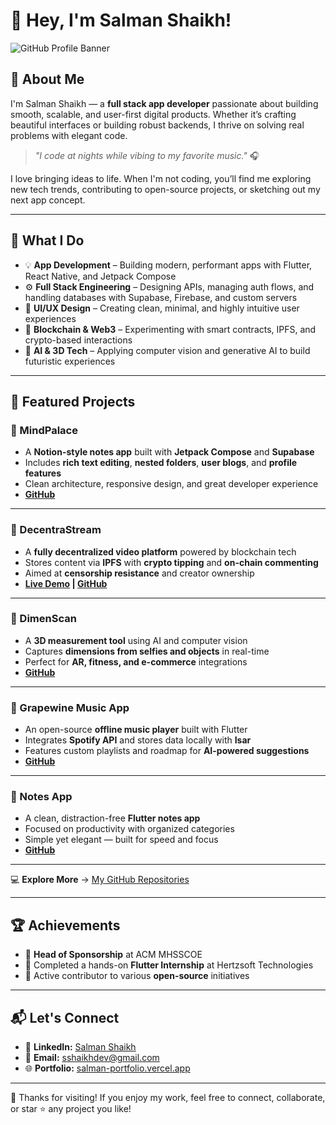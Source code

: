 # 👋 Hey, I'm Salman Shaikh!

![GitHub Profile Banner](https://c.tenor.com/ZtuVwa_2f1oAAAAC/tenor.gif)

## 🚀 About Me

I'm Salman Shaikh — a **full stack app developer** passionate about building smooth, scalable, and user-first digital products. Whether it’s crafting beautiful interfaces or building robust backends, I thrive on solving real problems with elegant code.

> *"I code at nights while vibing to my favorite music."* 🎧

I love bringing ideas to life. When I'm not coding, you’ll find me exploring new tech trends, contributing to open-source projects, or sketching out my next app concept.

---

## 🎯 What I Do

* 💡 **App Development** – Building modern, performant apps with Flutter, React Native, and Jetpack Compose
* ⚙️ **Full Stack Engineering** – Designing APIs, managing auth flows, and handling databases with Supabase, Firebase, and custom servers
* 🎨 **UI/UX Design** – Creating clean, minimal, and highly intuitive user experiences
* 🔐 **Blockchain & Web3** – Experimenting with smart contracts, IPFS, and crypto-based interactions
* 🧠 **AI & 3D Tech** – Applying computer vision and generative AI to build futuristic experiences

---

## 🌟 Featured Projects

### 🏰 MindPalace

* A **Notion-style notes app** built with **Jetpack Compose** and **Supabase**
* Includes **rich text editing**, **nested folders**, **user blogs**, and **profile features**
* Clean architecture, responsive design, and great developer experience
* **[GitHub](https://github.com/TechSmith90210/mindpalace)**

---

### 🎥 DecentraStream

* A **fully decentralized video platform** powered by blockchain tech
* Stores content via **IPFS** with **crypto tipping** and **on-chain commenting**
* Aimed at **censorship resistance** and creator ownership
* **[Live Demo](https://decentrastream.vercel.app) | [GitHub](https://github.com/TechSmith90210/decentrastream)**

---

### 📏 DimenScan

* A **3D measurement tool** using AI and computer vision
* Captures **dimensions from selfies and objects** in real-time
* Perfect for **AR, fitness, and e-commerce** integrations
* **[GitHub](https://github.com/TechSmith90210/dimenscan)**

---

### 🎵 Grapewine Music App

* An open-source **offline music player** built with Flutter
* Integrates **Spotify API** and stores data locally with **Isar**
* Features custom playlists and roadmap for **AI-powered suggestions**
* **[GitHub](https://github.com/TechSmith90210/GRAPEWINE)**

---

### 📝 Notes App

* A clean, distraction-free **Flutter notes app**
* Focused on productivity with organized categories
* Simple yet elegant — built for speed and focus
* **[GitHub](https://github.com/TechSmith90210/Notes_App)**

---

💻 **Explore More** → [My GitHub Repositories](https://github.com/TechSmith90210?tab=repositories)

---

## 🏆 Achievements

* 🏅 **Head of Sponsorship** at ACM MHSSCOE
* 💼 Completed a hands-on **Flutter Internship** at Hertzsoft Technologies
* 🤝 Active contributor to various **open-source** initiatives

---

## 📬 Let's Connect

* 📌 **LinkedIn:** [Salman Shaikh](https://www.linkedin.com/in/salman-shaikh-264555283)
* 📧 **Email:** [sshaikhdev@gmail.com](mailto:sshaikhdev@gmail.com)
* 🌐 **Portfolio:** [salman-portfolio.vercel.app](https://salman-portfolio-cyan.vercel.app)

---

🚀 Thanks for visiting! If you enjoy my work, feel free to connect, collaborate, or star ⭐ any project you like!
